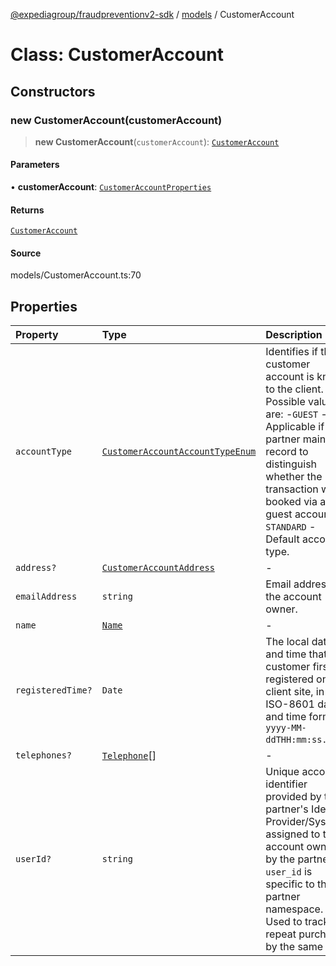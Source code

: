 [@expediagroup/fraudpreventionv2-sdk](../../index.md) / [models](../index.md) / CustomerAccount

# Class: CustomerAccount

## Constructors

### new CustomerAccount(customerAccount)

> **new CustomerAccount**(`customerAccount`): [`CustomerAccount`](CustomerAccount.md)

#### Parameters

• **customerAccount**: [`CustomerAccountProperties`](../interfaces/CustomerAccountProperties.md)

#### Returns

[`CustomerAccount`](CustomerAccount.md)

#### Source

models/CustomerAccount.ts:70

## Properties

| Property | Type | Description |
| :------ | :------ | :------ |
| `accountType` | [`CustomerAccountAccountTypeEnum`](../type-aliases/CustomerAccountAccountTypeEnum.md) | Identifies if the customer account is known to the client. Possible values are:  -`GUEST` - Applicable if the partner maintains record to distinguish whether the transaction was booked via a guest account.  -`STANDARD` - Default account type. |
| `address?` | [`CustomerAccountAddress`](CustomerAccountAddress.md) | - |
| `emailAddress` | `string` | Email address for the account owner. |
| `name` | [`Name`](Name.md) | - |
| `registeredTime?` | `Date` | The local date and time that the customer first registered on the client site, in ISO-8601 date and time format `yyyy-MM-ddTHH:mm:ss.SSSZ`. |
| `telephones?` | [`Telephone`](Telephone.md)[] | - |
| `userId?` | `string` | Unique account identifier provided by the partner\'s Identity Provider/System assigned to the account owner by the partner. `user_id` is specific to the partner namespace. Used to track repeat purchases by the same user. |
